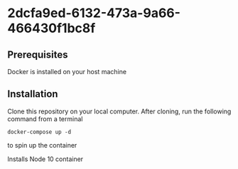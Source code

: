 # 2dcfa9ed-6132-473a-9a66-466430f1bc8f
## Prerequisites
Docker is installed on your host machine

## Installation

Clone this repository on your local computer.
After cloning, run the following command from a terminal
```
docker-compose up -d
```

to spin up the container

Installs Node 10 container